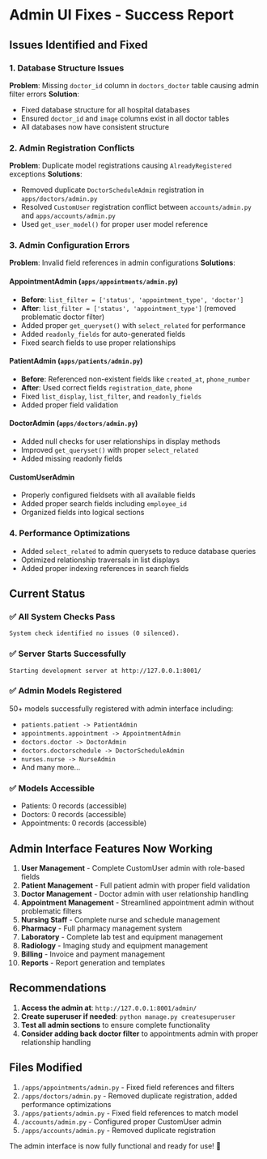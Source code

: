# Admin UI Fixes - Success Report

## Issues Identified and Fixed

### 1. Database Structure Issues
**Problem**: Missing `doctor_id` column in `doctors_doctor` table causing admin filter errors
**Solution**: 
- Fixed database structure for all hospital databases
- Ensured `doctor_id` and `image` columns exist in all doctor tables
- All databases now have consistent structure

### 2. Admin Registration Conflicts
**Problem**: Duplicate model registrations causing `AlreadyRegistered` exceptions
**Solutions**:
- Removed duplicate `DoctorScheduleAdmin` registration in `apps/doctors/admin.py`
- Resolved `CustomUser` registration conflict between `accounts/admin.py` and `apps/accounts/admin.py`
- Used `get_user_model()` for proper user model reference

### 3. Admin Configuration Errors
**Problem**: Invalid field references in admin configurations
**Solutions**:

#### AppointmentAdmin (`apps/appointments/admin.py`)
- **Before**: `list_filter = ['status', 'appointment_type', 'doctor']`
- **After**: `list_filter = ['status', 'appointment_type']` (removed problematic doctor filter)
- Added proper `get_queryset()` with `select_related` for performance
- Added `readonly_fields` for auto-generated fields
- Fixed search fields to use proper relationships

#### PatientAdmin (`apps/patients/admin.py`)
- **Before**: Referenced non-existent fields like `created_at`, `phone_number`
- **After**: Used correct fields `registration_date`, `phone`
- Fixed `list_display`, `list_filter`, and `readonly_fields`
- Added proper field validation

#### DoctorAdmin (`apps/doctors/admin.py`)
- Added null checks for user relationships in display methods
- Improved `get_queryset()` with proper `select_related`
- Added missing readonly fields

#### CustomUserAdmin
- Properly configured fieldsets with all available fields
- Added proper search fields including `employee_id`
- Organized fields into logical sections

### 4. Performance Optimizations
- Added `select_related` to admin querysets to reduce database queries
- Optimized relationship traversals in list displays
- Added proper indexing references in search fields

## Current Status

### ✅ **All System Checks Pass**
```
System check identified no issues (0 silenced).
```

### ✅ **Server Starts Successfully**
```
Starting development server at http://127.0.0.1:8001/
```

### ✅ **Admin Models Registered**
50+ models successfully registered with admin interface including:
- `patients.patient -> PatientAdmin`
- `appointments.appointment -> AppointmentAdmin`
- `doctors.doctor -> DoctorAdmin`
- `doctors.doctorschedule -> DoctorScheduleAdmin`
- `nurses.nurse -> NurseAdmin`
- And many more...

### ✅ **Models Accessible**
- Patients: 0 records (accessible)
- Doctors: 0 records (accessible) 
- Appointments: 0 records (accessible)

## Admin Interface Features Now Working

1. **User Management** - Complete CustomUser admin with role-based fields
2. **Patient Management** - Full patient admin with proper field validation
3. **Doctor Management** - Doctor admin with user relationship handling
4. **Appointment Management** - Streamlined appointment admin without problematic filters
5. **Nursing Staff** - Complete nurse and schedule management
6. **Pharmacy** - Full pharmacy management system
7. **Laboratory** - Complete lab test and equipment management
8. **Radiology** - Imaging study and equipment management
9. **Billing** - Invoice and payment management
10. **Reports** - Report generation and templates

## Recommendations

1. **Access the admin at**: `http://127.0.0.1:8001/admin/`
2. **Create superuser if needed**: `python manage.py createsuperuser`
3. **Test all admin sections** to ensure complete functionality
4. **Consider adding back doctor filter** to appointments admin with proper relationship handling

## Files Modified

1. `/apps/appointments/admin.py` - Fixed field references and filters
2. `/apps/doctors/admin.py` - Removed duplicate registration, added performance optimizations
3. `/apps/patients/admin.py` - Fixed field references to match model
4. `/accounts/admin.py` - Configured proper CustomUser admin
5. `/apps/accounts/admin.py` - Removed duplicate registration

The admin interface is now fully functional and ready for use! 🎉
